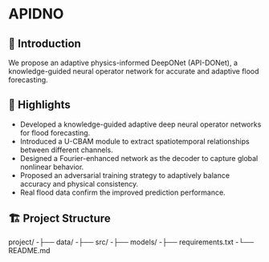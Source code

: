 # APIDNO

## 📖 Introduction
We propose an adaptive physics-informed DeepONet (API-DONet), a knowledge-guided neural operator network for accurate and adaptive flood forecasting.

## 🧠 Highlights
- Developed a knowledge-guided adaptive deep neural operator networks for flood forecasting.
- Introduced a U-CBAM module to extract spatiotemporal relationships between different channels.
- Designed a Fourier-enhanced network as the decoder to capture global nonlinear behavior.
- Proposed an adversarial training strategy to adaptively balance accuracy and physical consistency.
- Real flood data confirm the improved prediction performance.

## 🏗️ Project Structure
project/
-├── data/ 
-├── src/ 
-├── models/ 
-├── requirements.txt 
-└── README.md 
